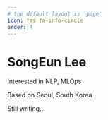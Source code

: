 ```yaml
---
# the default layout is 'page'
icon: fas fa-info-circle
order: 4
---
```


<!-- > Add Markdown syntax content to file `_tabs/about.md`{: .filepath } and it will show up on this page. -->
# SongEun Lee

Interested in NLP, MLOps

Based on Seoul, South Korea

Still writing...